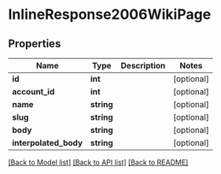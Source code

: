 # InlineResponse2006WikiPage

## Properties
Name | Type | Description | Notes
------------ | ------------- | ------------- | -------------
**id** | **int** |  | [optional] 
**account_id** | **int** |  | [optional] 
**name** | **string** |  | [optional] 
**slug** | **string** |  | [optional] 
**body** | **string** |  | [optional] 
**interpolated_body** | **string** |  | [optional] 

[[Back to Model list]](../../README.md#documentation-for-models) [[Back to API list]](../../README.md#documentation-for-api-endpoints) [[Back to README]](../../README.md)

